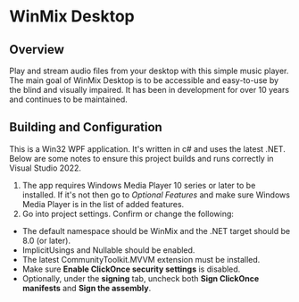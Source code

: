 # WinMix Desktop

## Overview

Play and stream audio files from your desktop with this simple music player. The main goal of WinMix Desktop is to be accessible and easy-to-use by the blind and visually impaired. It has been in development for over 10 years and continues to be maintained.

## Building and Configuration

This is a Win32 WPF  application. It's written in c# and uses the latest .NET. Below are some notes to ensure this project builds and runs correctly in Visual Studio 2022.

1. The app requires Windows Media Player 10 series or later to be installed. If it's not then go to *Optional Features* and make sure Windows Media Player is in the list of added features.
2. Go into project settings. Confirm or change the following:

- The default namespace should be  WinMix and the .NET target should be 8.0 (or later).
- ImplicitUsings and Nullable should be enabled.
- The latest CommunityToolkit.MVVM extension must be installed.
- Make sure **Enable ClickOnce security settings** is disabled.
- Optionally, under the **signing** tab, uncheck both **Sign ClickOnce manifests** and **Sign the assembly**.
